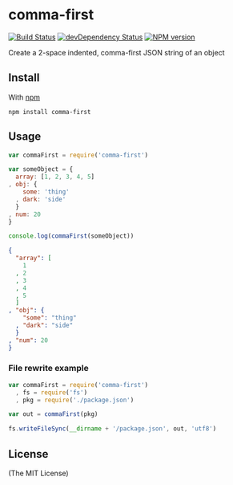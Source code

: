 comma-first
===========

[![Build Status](https://secure.travis-ci.org/sorensen/comma-first.png)](http://travis-ci.org/sorensen/comma-first) 
[![devDependency Status](https://david-dm.org/sorensen/comma-first.png)](https://david-dm.org/sorensen/comma-first#info=dependencies)
[![NPM version](https://badge.fury.io/js/comma-first.png)](http://badge.fury.io/js/comma-first)

Create a 2-space indented, comma-first JSON string of an object


Install
-------

With [npm](https://npmjs.org)

```
npm install comma-first
```


Usage
-----

```js
var commaFirst = require('comma-first')

var someObject = {
  array: [1, 2, 3, 4, 5]
, obj: {
    some: 'thing'
  , dark: 'side'
  }
, num: 20
}

console.log(commaFirst(someObject))
```

```json
{
  "array": [
    1
  , 2
  , 3
  , 4
  , 5
  ]
, "obj": {
    "some": "thing"
  , "dark": "side"
  }
, "num": 20
}
```


### File rewrite example

```js
var commaFirst = require('comma-first')
  , fs = require('fs')
  , pkg = require('./package.json')

var out = commaFirst(pkg)

fs.writeFileSync(__dirname + '/package.json', out, 'utf8')
```



License
-------

(The MIT License)
